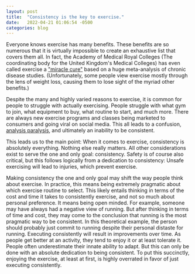 ```yaml
---
layout: post
title:  "Consistency is the key to exercise."
date:   2022-04-21 01:06:54 -0500
categories: blog
---
```


Everyone knows exercise has many benefits. These benefits are so numerous that it is virtually impossible to create an exhaustive list that covers them all. In fact, the Academy of Medical Royal Colleges (The coordinating body for the United Kingdom's Medical Colleges) has even called exercise a ["miracle cure"](https://www.nytimes.com/2016/06/21/upshot/why-you-should-exercise-no-not-to-lose-weight.html) based on a huge meta-analysis of chronic disease studies. (Unfortunately, some people view exercise mostly through the lens of weight loss, causing them to lose sight of the myriad other benefits.) 

Despite the many and highly varied reasons to exercise, it is common for people to struggle with actually exercising. People struggle with what gym to join, what equipment to buy, what routine to start, and much more. There are always new exercise programs and classes being marketed to consumers and going viral on social media. This all leads to a confusion, [analysis paralysis](https://en.wikipedia.org/wiki/Analysis_paralysis), and ultimately an inability to be consistent.

This leads us to the main point: When it comes to exercise, consistency is absolutely everything. Nothing else really matters. All other considerations exist to serve the one and only goal: consistency. Safety is of course also critical, but this follows logically from a dedication to consistency: Unsafe exercising will lead to injuries, which prevent exercise.

Making consistency the one and only goal may shift the way people think about exercise. In practice, this means being extremely pragmatic about which exercise routine to select. This likely entails thinking in terms of the cost and time it takes to consistently exercise, and not so much about personal preference. It means being open minded.  For example, someone may have always had a negative view of running. But after thinking in terms of time and cost, they may come to the conclusion that running is the most pragmatic way to be consistent. In this theoretical example, the person should probably just commit to running despite their personal distaste for running. Executing consistently will result in improvements over time. As people get better at an activity, they tend to enjoy it or at least tolerate it.  People often underestimate their innate ability to adapt. But this can only be done with an absolute dedication to being consistent. To put this succinctly, enjoying the exercise, at least at first, is highly overrated in favor of just executing consistently. 